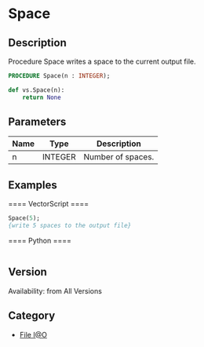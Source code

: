# Space

## Description
Procedure Space writes a space to the current output file.

```pascal
PROCEDURE Space(n : INTEGER);
```

```python
def vs.Space(n):
    return None
```

## Parameters
|Name|Type|Description|
|---|---|---|
|n|INTEGER|Number of spaces.|

## Examples
==== VectorScript ====
```pascal
Space(5);
{write 5 spaces to the output file}
```
==== Python ====
```python

```

## Version
Availability: from All Versions

## Category
* [File I@O](../Categories/File%20IO.md)

